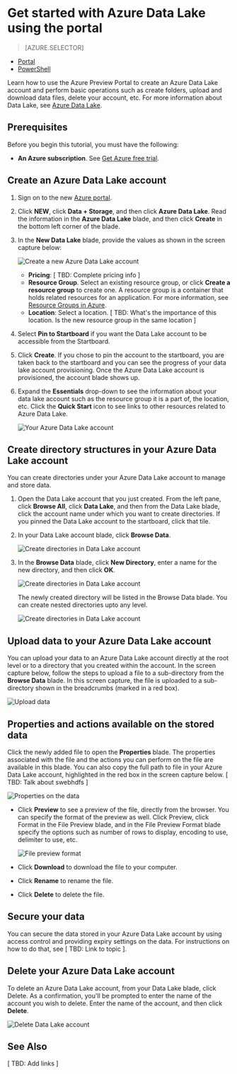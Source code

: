 <properties 
   pageTitle="Get started with Data Lake | Azure" 
   description="Use the portal to create a Data Lake account and perform basic operations in the Data Lake" 
   services="data-lake" 
   documentationCenter="" 
   authors="nitinme" 
   manager="paulettm" 
   editor="cgronlun"/>
 
<tags
   ms.service="data-lake"
   ms.devlang="na"
   ms.topic="article"
   ms.tgt_pltfrm="na"
   ms.workload="big-data" 
   ms.date="08/31/2015"
   ms.author="nitinme"/>

# Get started with Azure Data Lake using the portal

> [AZURE.SELECTOR]
- [Portal](azure-data-lake-get-started-portal.md)
- [PowerShell](azure-data-lake-get-started-powershell.md)

Learn how to use the Azure Preview Portal to create an Azure Data Lake account and perform basic operations such as create folders, upload and download data files, delete your account, etc. For more information about Data Lake, see [Azure Data Lake](azure-data-lake-overview.md).

## Prerequisites

Before you begin this tutorial, you must have the following:

- **An Azure subscription**. See [Get Azure free trial](http://azure.microsoft.com/documentation/videos/get-azure-free-trial-for-testing-hadoop-in-hdinsight/).

## Create an Azure Data Lake account

1. Sign on to the new [Azure portal](https://portal.azure.com).

2. Click **NEW**, click **Data + Storage**, and then click **Azure Data Lake**. Read the information in the **Azure Data Lake** blade, and then click **Create** in the bottom left corner of the blade.

3. In the **New Data Lake** blade, provide the values as shown in the screen capture below:

	![Create a new Azure Data Lake account](./media/azure-data-lake-get-started-portal/ADL.Create.New.Account.png "Create a new Azure Data Lake account")

	- **Pricing**: [ TBD: Complete pricing info ]	
	- **Resource Group**. Select an existing resource group, or click **Create a resource group** to create one. A resource group is a container that holds related resources for an application. For more information, see [Resource Groups in Azure](resource-group-overview.md#resource-groups).
	- **Location**: Select a location. [ TBD: What's the importance of this location. Is the new resource group in the same location ]

4. Select **Pin to Startboard** if you want the Data Lake account to be accessible from the Startboard.

5. Click **Create**. If you chose to pin the account to the startboard, you are taken back to the startboard and you can see the progress of your data lake account provisioning. Once the Azure Data Lake account is provisioned, the account blade shows up.

6. Expand the **Essentials** drop-down to see the information about your data lake account such as the resource group it is a part of, the location, etc. Click the **Quick Start** icon to see links to other resources related to Azure Data Lake.

	![Your Azure Data Lake account](./media/azure-data-lake-get-started-portal/ADL.Account.QuickStart.png "Your Azure Data Lake account")

## Create directory structures in your Azure Data Lake account

You can create directories under your Azure Data Lake account to manage and store data.

1. Open the Data Lake account that you just created. From the left pane, click **Browse All**, click **Data Lake**, and then from the Data Lake blade, click the account name under which you want to create directories. If you pinned the Data Lake account to the startboard, click that tile.

2. In your Data Lake account blade, click **Browse Data**.

	![Create directories in Data Lake account](./media/azure-data-lake-get-started-portal/ADL.Create.Folder.png "Create directories in Data Lake account")

3. In the **Browse Data** blade, click **New Directory**, enter a name for the new directory, and then click **OK**.
	
	![Create directories in Data Lake account](./media/azure-data-lake-get-started-portal/ADL.Folder.Name.png "Create directories in Data Lake account")
	
	The newly created directory will be listed in the Browse Data blade. You can create nested directories upto any level.

	![Create directories in Data Lake account](./media/azure-data-lake-get-started-portal/ADL.New.Directory.png "Create directories in Data Lake account")



## Upload data to your Azure Data Lake account

You can upload your data to an Azure Data Lake account directly at the root level or to a directory that you created within the account. In the screen capture below, follow the steps to upload a file to a sub-directory from the **Browse Data** blade. In this screen capture, the file is uploaded to a sub-directory shown in the breadcrumbs (marked in a red box).

![Upload data](./media/azure-data-lake-get-started-portal/ADL.New.Upload.File.png "Upload data")


## Properties and actions available on the stored data

Click the newly added file to open the **Properties** blade. The properties associated with the file and the actions you can perform on the file are available in this blade. You can also copy the full path to file in your Azure Data Lake account, highlighted in the red box in the screen capture below. [ TBD: Talk about swebhdfs ]

![Properties on the data](./media/azure-data-lake-get-started-portal/ADL.File.Properties.png "Properties on the data")

* Click **Preview** to see a preview of the file, directly from the browser. You can specify the format of the preview as well. Click Preview, click Format in the File Preview blade, and in the File Preview Format blade specify the options such as number of rows to display, encoding to use, delimiter to use, etc.

  ![File preview format](./media/azure-data-lake-get-started-portal/ADL.File.Preview.png "File preview format")

* Click **Download** to download the file to your computer.

* Click **Rename** to rename the file.

* Click **Delete** to delete the file.


## Secure your data

You can secure the data stored in your Azure Data Lake account by using access control and providing expiry settings on the data. For instructions on how to do that, see [ TBD: Link to topic ].


## Delete your Azure Data Lake account

To delete an Azure Data Lake account, from your Data Lake blade, click Delete. As a confirmation, you'll be prompted to enter the name of the account you wish to delete. Enter the name of the account, and then click **Delete**.

![Delete Data Lake account](./media/azure-data-lake-get-started-portal/ADL.Delete.Account.png "Delete Data Lake account")

## See Also

[ TBD: Add links ]